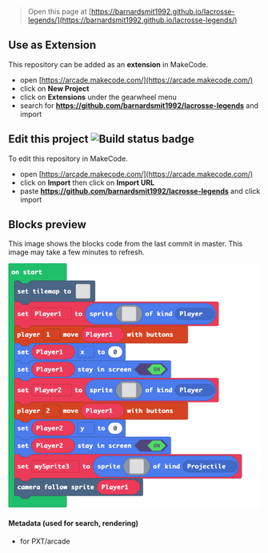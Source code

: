  


> Open this page at [https://barnardsmit1992.github.io/lacrosse-legends/](https://barnardsmit1992.github.io/lacrosse-legends/)

## Use as Extension

This repository can be added as an **extension** in MakeCode.

* open [https://arcade.makecode.com/](https://arcade.makecode.com/)
* click on **New Project**
* click on **Extensions** under the gearwheel menu
* search for **https://github.com/barnardsmit1992/lacrosse-legends** and import

## Edit this project ![Build status badge](https://github.com/barnardsmit1992/lacrosse-legends/workflows/MakeCode/badge.svg)

To edit this repository in MakeCode.

* open [https://arcade.makecode.com/](https://arcade.makecode.com/)
* click on **Import** then click on **Import URL**
* paste **https://github.com/barnardsmit1992/lacrosse-legends** and click import

## Blocks preview

This image shows the blocks code from the last commit in master.
This image may take a few minutes to refresh.

![A rendered view of the blocks](https://github.com/barnardsmit1992/lacrosse-legends/raw/master/.github/makecode/blocks.png)

#### Metadata (used for search, rendering)

* for PXT/arcade
<script src="https://makecode.com/gh-pages-embed.js"></script><script>makeCodeRender("{{ site.makecode.home_url }}", "{{ site.github.owner_name }}/{{ site.github.repository_name }}");</script>
